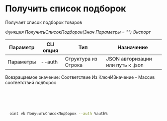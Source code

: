 ﻿---
sidebar_position: 1
---

# Получить список подборок
 Получает список подборок товаров


*Функция ПолучитьСписокПодборок(Знач Параметры = "") Экспорт*

  | Параметр | CLI опция | Тип | Назначение |
  |-|-|-|-|
  | Параметры | --auth | Структура из Строка | JSON авторизации или путь к .json |

  
  Вовзращаемое значение:   Соответствие Из КлючИЗначение - Массив соответствий подборок

```bsl title="Пример кода"
	

	
```

```sh title="Пример команд CLI"
    
  oint vk ПолучитьСписокПодборок --auth %auth%

```


```json title="Результат"



```
